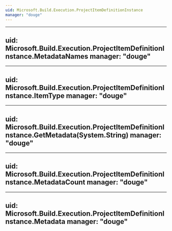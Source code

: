 ```yaml
---
uid: Microsoft.Build.Execution.ProjectItemDefinitionInstance
manager: "douge"
---
```


---
uid: Microsoft.Build.Execution.ProjectItemDefinitionInstance.MetadataNames
manager: "douge"
---

---
uid: Microsoft.Build.Execution.ProjectItemDefinitionInstance.ItemType
manager: "douge"
---

---
uid: Microsoft.Build.Execution.ProjectItemDefinitionInstance.GetMetadata(System.String)
manager: "douge"
---

---
uid: Microsoft.Build.Execution.ProjectItemDefinitionInstance.MetadataCount
manager: "douge"
---

---
uid: Microsoft.Build.Execution.ProjectItemDefinitionInstance.Metadata
manager: "douge"
---
